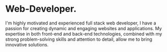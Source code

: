 # Web-Developer.
I'm highly motivated and experienced full stack web developer, I have a passion for creating dynamic and engaging websites and applications. My expertise in both front-end and back-end technologies, combined with my strong problem-solving skills and attention to detail, allow me to bring innovative solutions.
